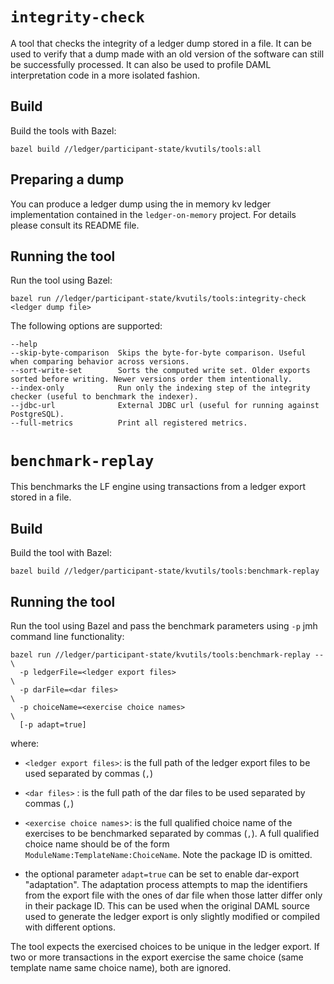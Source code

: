 # `integrity-check`

A tool that checks the integrity of a ledger dump stored in a file. It can be used to
verify that a dump made with an old version of the software can still be successfully processed.
It can also be used to profile DAML interpretation code in a more isolated fashion.

## Build

Build the tools with Bazel:

    bazel build //ledger/participant-state/kvutils/tools:all

## Preparing a dump

You can produce a ledger dump using the in memory kv ledger implementation contained in the
`ledger-on-memory` project. For details please consult its README file.

## Running the tool

Run the tool using Bazel:

    bazel run //ledger/participant-state/kvutils/tools:integrity-check <ledger dump file>

The following options are supported:

    --help
    --skip-byte-comparison  Skips the byte-for-byte comparison. Useful when comparing behavior across versions.
    --sort-write-set        Sorts the computed write set. Older exports sorted before writing. Newer versions order them intentionally.
    --index-only            Run only the indexing step of the integrity checker (useful to benchmark the indexer).
    --jdbc-url              External JDBC url (useful for running against PostgreSQL).
    --full-metrics          Print all registered metrics.

# `benchmark-replay`

This benchmarks the LF engine using transactions from a ledger export stored in a file.

## Build 

Build the tool with Bazel:

    bazel build //ledger/participant-state/kvutils/tools:benchmark-replay 
    
## Running the tool 

Run the tool using Bazel and pass the benchmark parameters using `-p`
jmh command line functionality:

    bazel run //ledger/participant-state/kvutils/tools:benchmark-replay -- \
      -p ledgerFile=<ledger export files>                                  \
      -p darFile=<dar files>                                               \
      -p choiceName=<exercise choice names>                                \
      [-p adapt=true]

where:

* `<ledger export files>`: is the full path of the ledger export
  files to be used separated by commas (`,`)

* `<dar files>` : is the full path of the dar files to be used
  separated by commas (`,`)

* `<exercise choice names`>: is the full qualified choice name of the
  exercises to be benchmarked separated by commas (`,`).  A full
  qualified choice name should be of the form
  `ModuleName:TemplateName:ChoiceName`.  Note the package ID is
  omitted.

* the optional parameter `adapt=true` can be set to enable dar-export
  "adaptation". The adaptation process attempts to map the identifiers
  from the export file with the ones of dar file when those latter
  differ only in their package ID.  This can be used when the original
  DAML source used to generate the ledger export is only slightly
  modified or compiled with different options.
  
The tool expects the exercised choices to be unique in the ledger
export.  If two or more transactions in the export exercise the same
choice (same template name same choice name), both are ignored.
